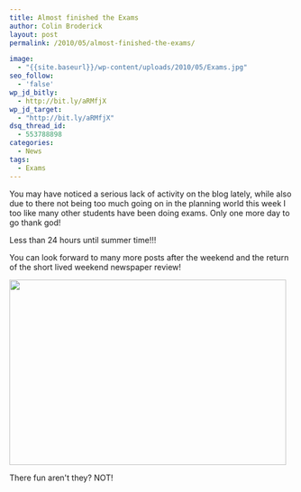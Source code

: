 ```yaml
---
title: Almost finished the Exams
author: Colin Broderick
layout: post
permalink: /2010/05/almost-finished-the-exams/

image:
  - "{{site.baseurl}}/wp-content/uploads/2010/05/Exams.jpg"
seo_follow:
  - 'false'
wp_jd_bitly:
  - http://bit.ly/aRMfjX
wp_jd_target:
  - "http://bit.ly/aRMfjX"
dsq_thread_id:
  - 553788898
categories:
  - News
tags:
  - Exams
---
```

You may have noticed a serious lack of activity on the blog lately, while also due to there not being too much going on in the planning world this week I too like many other students have been doing exams. Only one more day to go thank god!

Less than 24 hours until summer time!!!

You can look forward to many more posts after the weekend and the return of the short lived weekend newspaper review!

<!--more-->

<div id="attachment_718" class="wp-caption aligncenter" style="width: 501px">
  <a href="{{site.baseurl}}/wp-content/uploads/2010/05/Exams1.jpg"><img class="size-large wp-image-718  " title="Exams" src="{{site.baseurl}}/wp-content/uploads/2010/05/Exams1-1024x685.jpg" alt="" width="491" height="329" /></a><p class="wp-caption-text">
    There fun aren't they? NOT!
  </p>
</div>

